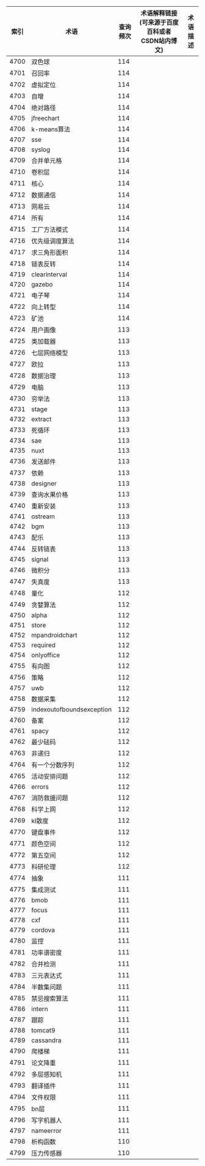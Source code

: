 | 索引   | 术语                        | 查询频次 | 术语解释链接(可来源于百度百科或者CSDN站内博文) | 术语描述 |
| ---- | ------------------------- | ---- | -------------------------- | ---- |
| 4700 | 双色球                       | 114  |                            |      |
| 4701 | 召回率                       | 114  |                            |      |
| 4702 | 虚拟定位                      | 114  |                            |      |
| 4703 | 自增                        | 114  |                            |      |
| 4704 | 绝对路径                      | 114  |                            |      |
| 4705 | jfreechart                | 114  |                            |      |
| 4706 | k-means算法                 | 114  |                            |      |
| 4707 | sse                       | 114  |                            |      |
| 4708 | syslog                    | 114  |                            |      |
| 4709 | 合并单元格                     | 114  |                            |      |
| 4710 | 卷积层                       | 114  |                            |      |
| 4711 | 核心                        | 114  |                            |      |
| 4712 | 数据通信                      | 114  |                            |      |
| 4713 | 网易云                       | 114  |                            |      |
| 4714 | 所有                        | 114  |                            |      |
| 4715 | 工厂方法模式                    | 114  |                            |      |
| 4716 | 优先级调度算法                   | 114  |                            |      |
| 4717 | 求三角形面积                    | 114  |                            |      |
| 4718 | 链表反转                      | 114  |                            |      |
| 4719 | clearinterval             | 114  |                            |      |
| 4720 | gazebo                    | 114  |                            |      |
| 4721 | 电子琴                       | 114  |                            |      |
| 4722 | 向上转型                      | 114  |                            |      |
| 4723 | 矿池                        | 114  |                            |      |
| 4724 | 用户画像                      | 113  |                            |      |
| 4725 | 类加载器                      | 113  |                            |      |
| 4726 | 七层网络模型                    | 113  |                            |      |
| 4727 | 欧拉                        | 113  |                            |      |
| 4728 | 数据治理                      | 113  |                            |      |
| 4729 | 电脑                        | 113  |                            |      |
| 4730 | 穷举法                       | 113  |                            |      |
| 4731 | stage                     | 113  |                            |      |
| 4732 | extract                   | 113  |                            |      |
| 4733 | 死循环                       | 113  |                            |      |
| 4734 | sae                       | 113  |                            |      |
| 4735 | nuxt                      | 113  |                            |      |
| 4736 | 发送邮件                      | 113  |                            |      |
| 4737 | 依赖                        | 113  |                            |      |
| 4738 | designer                  | 113  |                            |      |
| 4739 | 查询水果价格                    | 113  |                            |      |
| 4740 | 重新安装                      | 113  |                            |      |
| 4741 | ostream                   | 113  |                            |      |
| 4742 | bgm                       | 113  |                            |      |
| 4743 | 配乐                        | 113  |                            |      |
| 4744 | 反转链表                      | 113  |                            |      |
| 4745 | signal                    | 113  |                            |      |
| 4746 | 微积分                       | 113  |                            |      |
| 4747 | 失真度                       | 113  |                            |      |
| 4748 | 量化                        | 112  |                            |      |
| 4749 | 贪婪算法                      | 112  |                            |      |
| 4750 | alpha                     | 112  |                            |      |
| 4751 | store                     | 112  |                            |      |
| 4752 | mpandroidchart            | 112  |                            |      |
| 4753 | required                  | 112  |                            |      |
| 4754 | onlyoffice                | 112  |                            |      |
| 4755 | 有向图                       | 112  |                            |      |
| 4756 | 策略                        | 112  |                            |      |
| 4757 | uwb                       | 112  |                            |      |
| 4758 | 数据采集                      | 112  |                            |      |
| 4759 | indexoutofboundsexception | 112  |                            |      |
| 4760 | 备案                        | 112  |                            |      |
| 4761 | spacy                     | 112  |                            |      |
| 4762 | 最少砝码                      | 112  |                            |      |
| 4763 | 非递归                       | 112  |                            |      |
| 4764 | 有一个分数序列                   | 112  |                            |      |
| 4765 | 活动安排问题                    | 112  |                            |      |
| 4766 | errors                    | 112  |                            |      |
| 4767 | 消防救援问题                    | 112  |                            |      |
| 4768 | 科学上网                      | 112  |                            |      |
| 4769 | kl散度                      | 112  |                            |      |
| 4770 | 键盘事件                      | 112  |                            |      |
| 4771 | 颜色空间                      | 112  |                            |      |
| 4772 | 第五空间                      | 112  |                            |      |
| 4773 | 科研伦理                      | 112  |                            |      |
| 4774 | 抽象                        | 111  |                            |      |
| 4775 | 集成测试                      | 111  |                            |      |
| 4776 | bmob                      | 111  |                            |      |
| 4777 | focus                     | 111  |                            |      |
| 4778 | cxf                       | 111  |                            |      |
| 4779 | cordova                   | 111  |                            |      |
| 4780 | 监控                        | 111  |                            |      |
| 4781 | 功率谱密度                     | 111  |                            |      |
| 4782 | 合并检测                      | 111  |                            |      |
| 4783 | 三元表达式                     | 111  |                            |      |
| 4784 | 半数集问题                     | 111  |                            |      |
| 4785 | 禁忌搜索算法                    | 111  |                            |      |
| 4786 | intern                    | 111  |                            |      |
| 4787 | 跟踪                        | 111  |                            |      |
| 4788 | tomcat9                   | 111  |                            |      |
| 4789 | cassandra                 | 111  |                            |      |
| 4790 | 爬楼梯                       | 111  |                            |      |
| 4791 | 论文降重                      | 111  |                            |      |
| 4792 | 多层感知机                     | 111  |                            |      |
| 4793 | 翻译插件                      | 111  |                            |      |
| 4794 | 文件权限                      | 111  |                            |      |
| 4795 | bn层                       | 111  |                            |      |
| 4796 | 写字机器人                     | 111  |                            |      |
| 4797 | nameerror                 | 111  |                            |      |
| 4798 | 析构函数                      | 110  |                            |      |
| 4799 | 压力传感器                     | 110  |                            |      |
